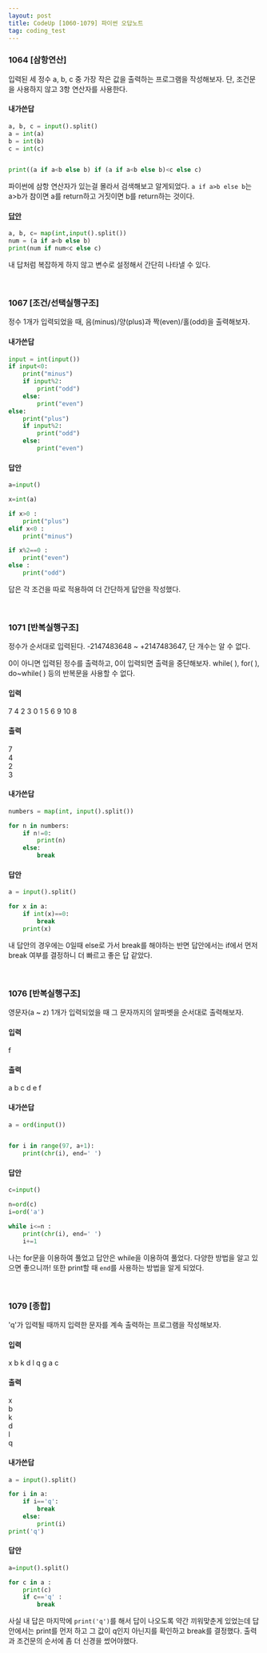 ```yaml
---
layout: post
title: CodeUp [1060-1079] 파이썬 오답노트
tag: coding_test
---
```


### 1064 [삼항연산]
입력된 세 정수 a, b, c 중 가장 작은 값을 출력하는 프로그램을 작성해보자.
단, 조건문을 사용하지 않고 3항 연산자를 사용한다.

#### 내가쓴답
```python
a, b, c = input().split()
a = int(a)
b = int(b)
c = int(c)


print((a if a<b else b) if (a if a<b else b)<c else c)
```

파이썬에 삼항 연산자가 있는걸 몰라서 검색해보고 알게되었다. 
`a if a>b else b`는 a>b가 참이면 a를 return하고 거짓이면 b를 return하는 것이다.

#### [답안](https://infinitt.tistory.com/100)
```python
a, b, c= map(int,input().split())
num = (a if a<b else b)
print(num if num<c else c)
```

내 답처럼 복잡하게 하지 않고 변수로 설정해서 간단히 나타낼 수 있다.

<br>

### 1067 [조건/선택실행구조]
정수 1개가 입력되었을 때, 음(minus)/양(plus)과 짝(even)/홀(odd)을 출력해보자.

#### 내가쓴답
```python
input = int(input())
if input<0:
    print("minus")
    if input%2:
        print("odd")
    else:
        print("even")
else:
    print("plus")
    if input%2:
        print("odd")
    else:
        print("even")
```

#### 답안
```python
a=input()

x=int(a)

if x>0 :
    print("plus")
elif x<0 :
    print("minus")

if x%2==0 :
    print("even")
else :
    print("odd")
```   

답은 각 조건을 따로 적용하여 더 간단하게 답안을 작성했다.

<br>

### 1071 [반복실행구조]
정수가 순서대로 입력된다.
-2147483648 ~ +2147483647, 단 개수는 알 수 없다.

0이 아니면 입력된 정수를 출력하고, 0이 입력되면 출력을 중단해보자.
while( ), for( ), do~while( ) 등의 반복문을 사용할 수 없다.
#### 입력
7 4 2 3 0 1 5 6 9 10 8
#### 출력
7<br>
4<br>
2<br>
3<br>

#### 내가쓴답
```python
numbers = map(int, input().split())

for n in numbers:
    if n!=0:
        print(n)
    else:
        break
```

#### 답안
```python
a = input().split()

for x in a:
    if int(x)==0:
        break
    print(x)
```
내 답안의 경우에는 0일때 else로 가서 break를 해야하는 반면 답안에서는 if에서 먼저 break 여부를 결정하니 
더 빠르고 좋은 답 같았다.

<br>

### 1076 [반복실행구조]
영문자(a ~ z) 1개가 입력되었을 때 그 문자까지의 알파벳을 순서대로 출력해보자.

#### 입력
f

#### 출력
a b c d e f

#### 내가쓴답
```python
a = ord(input())


for i in range(97, a+1):
    print(chr(i), end=' ')
```

#### 답안
```python
c=input()

n=ord(c)
i=ord('a')

while i<=n :
    print(chr(i), end=' ')
    i+=1
```

나는 for문을 이용하여 풀었고 답안은 while을 이용하여 풀었다. 다양한 방법을 알고 있으면 좋으니까!
또한 print할 때 `end`를 사용하는 방법을 알게 되었다. 

<br>

### 1079 [종합]
'q'가 입력될 때까지 입력한 문자를 계속 출력하는 프로그램을 작성해보자.
#### 입력
x b k d l q g a c
#### 출력
x <br>
b <br>
k <br>
d <br>
l <br>
q <br>

#### 내가쓴답
```python
a = input().split()

for i in a:
    if i=='q':
        break
    else:
        print(i)
print('q')
```

#### 답안
```python
a=input().split()

for c in a :
    print(c)
    if c=='q' :
        break
```

사실 내 답은 마지막에 `print('q')`를 해서 답이 나오도록 약간 끼워맞춘게 있었는데 답안에서는 print를 먼저 하고
그 값이 q인지 아닌지를 확인하고 break를 결정했다. 출력과 조건문의 순서에 좀 더 신경을 썼어야했다.
